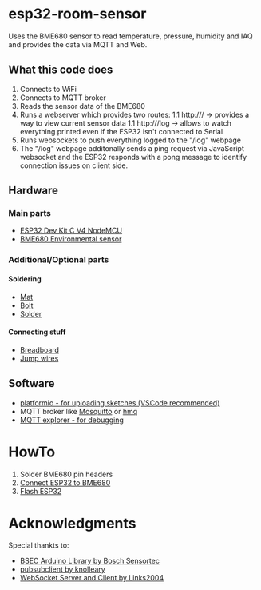 # esp32-room-sensor

Uses the BME680 sensor to read temperature, pressure, humidity and IAQ and provides the data via MQTT and Web.

## What this code does

1. Connects to WiFi
1. Connects to MQTT broker
1. Reads the sensor data of the BME680
1. Runs a webserver which provides two routes:
1.1 http://<IP address>/ -> provides a way to view current sensor data
1.1 http://<IP address>/log -> allows to watch everything printed even if the ESP32 isn't connected to Serial
1. Runs websockets to push everything logged to the "/log" webpage
1. The "/log" webpage additonally sends a ping request via JavaScript websocket and the ESP32 responds with a pong message to identify connection issues on client side.


## Hardware

### Main parts

* [ESP32 Dev Kit C V4 NodeMCU](https://www.amazon.de/gp/product/B07Z83H831)
* [BME680 Environmental sensor](https://de.aliexpress.com/item/4001113450307.html)

### Additional/Optional parts

#### Soldering
* [Mat](https://www.amazon.de/gp/product/B07BXTFWV9)
* [Bolt](https://www.amazon.de/gp/product/B07G8CMMW5)
* [Solder](https://www.amazon.de/gp/product/B000V8JYP8)

#### Connecting stuff
* [Breadboard](https://www.amazon.de/gp/product/B01MCRZFE5)
* [Jump wires](https://www.amazon.de/dp/B07PRGFW5Z)


## Software
* [platformio - for uploading sketches (VSCode recommended)](https://platformio.org/)
* MQTT broker like [Mosquitto](https://mosquitto.org/) or [hmq](https://github.com/fhmq/hmq)
* [MQTT explorer - for debugging](https://mqtt-explorer.com/)

# HowTo

1. Solder BME680 pin headers
1. [Connect ESP32 to BME680](doc/Wiring.md)
1. [Flash ESP32](doc/Flashing.md)

# Acknowledgments
Special thankts to:
* [BSEC Arduino Library by Bosch Sensortec](https://github.com/BoschSensortec/BSEC-Arduino-library)
* [pubsubclient by knolleary](https://github.com/knolleary/pubsubclient)
* [WebSocket Server and Client by Links2004](https://github.com/Links2004/arduinoWebSockets)
